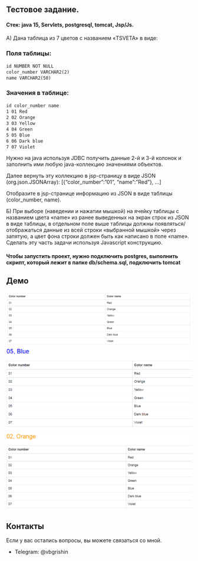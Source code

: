 ## Тестовое задание.

#### Стек: java 15, Servlets, postgresql, tomcat, Jsp/Js.

А) Дана таблица из 7 цветов c названием «TSVETA» в виде:
### Поля таблицы:
    id NUMBER NOT NULL 
    color_number VARCHAR2(2)
    name VARCHAR2(50)

### Значения в таблице:
    id color_number name 
    1 01 Red 
    2 02 Orange 
    3 03 Yellow 
    4 04 Green 
    5 05 Blue 
    6 06 Dark blue 
    7 07 Violet

Нужно на java используя JDBC получить данные 2-й и 3-й колонок и заполнить ими любую java-коллекцию значениями объектов.

Далее вернуть эту коллекцию в jsp-страницу в виде JSON (org.json.JSONArray): [{“color_number”:”01”, “name”:”Red”}, …]

Отобразите в jsp-странице информацию из JSON в виде таблицы (color_number, name).

Б) При выборе (наведении и нажатии мышкой) на ячейку таблицы с названием цвета «name» из ранее выведенных на экран строк
из JSON в виде таблицы, в отдельном поле выше таблицы должны появляться/отображаться данные из всей строки «выбранной
мышкой» через запятую, а цвет фона строки должен быть как написано в поле «name». Сделать эту часть задачи используя
Javascript конструкцию.

#### Чтобы запустить проект, нужно подключить postgres, выполнить скрипт, который лежит в папке db/schema.sql, подключить tomcat

## Демо
![ScreenShot](images/first.PNG)
![ScreenShot](images/second.PNG)
![ScreenShot](images/third.PNG)

## Контакты
Если у вас остались вопросы, вы можете связаться со мной.
* Telegram: @vbgrishin

